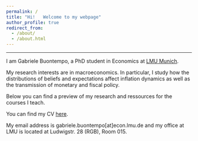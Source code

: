 ```yaml
---
permalink: /
title: "Hi!   Welcome to my webpage"
author_profile: true
redirect_from: 
  - /about/
  - /about.html
---
```


---


I am Gabriele Buontempo, a PhD student in Economics at [LMU Munich](https://www.econ.lmu.de/en/).

My research interests are in macroeconomics. In particular, I study how the distributions of beliefs and expectations affect inflation dynamics as well as the transmission of monetary and fiscal policy. 

Below you can find a preview of my research and ressources for the courses I teach.

You can find my CV [here](.).

My email address is gabriele.buontempo[at]econ.lmu.de and my office at LMU is located at Ludwigstr. 28 (RGB), Room 015.

